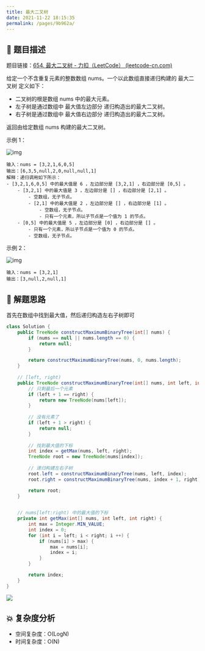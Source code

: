 ```yaml
---
title: 最大二叉树
date: 2021-11-22 18:15:35
permalink: /pages/9b962a/
---
```


## 📃 题目描述

题目链接：[654. 最大二叉树 - 力扣（LeetCode） (leetcode-cn.com)](https://leetcode-cn.com/problems/maximum-binary-tree/)

给定一个不含重复元素的整数数组 nums。一个以此数组直接递归构建的 最大二叉树 定义如下：

- 二叉树的根是数组 nums 中的最大元素。
- 左子树是通过数组中 最大值左边部分 递归构造出的最大二叉树。
- 右子树是通过数组中 最大值右边部分 递归构造出的最大二叉树。

返回由给定数组 nums 构建的最大二叉树。

示例 1：

![img](https://assets.leetcode.com/uploads/2020/12/24/tree1.jpg)

```
输入：nums = [3,2,1,6,0,5]
输出：[6,3,5,null,2,0,null,null,1]
解释：递归调用如下所示：
- [3,2,1,6,0,5] 中的最大值是 6 ，左边部分是 [3,2,1] ，右边部分是 [0,5] 。
    - [3,2,1] 中的最大值是 3 ，左边部分是 [] ，右边部分是 [2,1] 。
        - 空数组，无子节点。
        - [2,1] 中的最大值是 2 ，左边部分是 [] ，右边部分是 [1] 。
            - 空数组，无子节点。
            - 只有一个元素，所以子节点是一个值为 1 的节点。
    - [0,5] 中的最大值是 5 ，左边部分是 [0] ，右边部分是 [] 。
        - 只有一个元素，所以子节点是一个值为 0 的节点。
        - 空数组，无子节点。
```

示例 2：

![img](https://assets.leetcode.com/uploads/2020/12/24/tree2.jpg)

```
输入：nums = [3,2,1]
输出：[3,null,2,null,1]
```

## 🔔 解题思路

首先在数组中找到最大值，然后递归构造左右子树即可


```java
class Solution {
    public TreeNode constructMaximumBinaryTree(int[] nums) {
        if (nums == null || nums.length == 0) {
            return null;
        }

        return constructMaximumBinaryTree(nums, 0, nums.length);
    }
	
    // [left, right)
    public TreeNode constructMaximumBinaryTree(int[] nums, int left, int right) {
        // 只剩最后一个元素
        if (left + 1 == right) {
            return new TreeNode(nums[left]);
        }
        
        // 没有元素了
        if (left + 1 > right) {
            return null;
        }
		
        // 找到最大值的下标
        int index = getMax(nums, left, right);
        TreeNode root = new TreeNode(nums[index]);
        
        // 递归构建左右子树
        root.left = constructMaximumBinaryTree(nums, left, index);
        root.right = constructMaximumBinaryTree(nums, index + 1, right);

        return root;
    }

	
    // nums[left:right) 中的最大值的下标
    private int getMax(int[] nums, int left, int right) {
        int max = Integer.MIN_VALUE;
        int index = 0;
        for (int i = left; i < right; i ++) {
            if (nums[i] > max) {
                max = nums[i];
                index = i;
            }
        }

        return index;
    }
}
```

![](https://cs-wiki.oss-cn-shanghai.aliyuncs.com/img/20220120102109.png)

## 💥 复杂度分析

- 空间复杂度：O(LogN)
- 时间复杂度：O(N)

